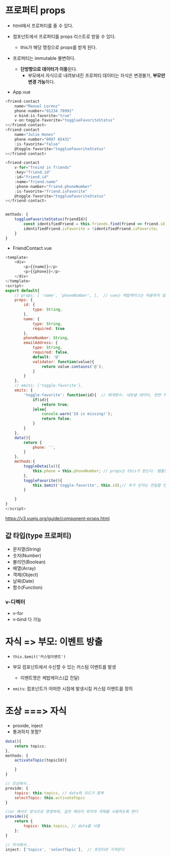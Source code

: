 # 프로퍼티 props
- html에서 프로퍼티를 줄 수 있다.
- 컴포넌트에서 프로퍼티를 props 리스트로 받을 수 있다.
    - this가 해당 명칭으로 props를 받게 된다.
- 프로퍼티는 immutable 불변하다.
    - **단방향으로 데이터가 이동**된다. 
        - 부모에서 자식으로 내려보내진 프로퍼티 데이터는 자식은 변경불가, **부모만 변경 가능**하다.

- App.vue
```js
<friend-contact
    name="Manuel Lorenz"
    phone-number="01234 78992"
    v-bind:is-favorite="true"
    v-on:toggle-favorite="togglueFavoriteStatus"
></friend-contact>
<friend-contact
    name="Julie Hones"
    phone-number="0987 65431"
    :is-favorite="false"
    @toggle-favorite="togglueFavoriteStatus"
></friend-contact>

<friend-contact
    v-for="freind in friends"
    :key="friend.id"
    :id="friend.id"
    :name="friend.name"
    :phone-number="friend.phoneNumber"
    :is-favorite="friend.isFavorite"
    @toggle-favorite="togglueFavoriteStatus"
></friend-contact>


methods: {
    togglueFavoriteStatus(friendId){
        const identifiedFriend = this.friends.find(friend => friend.id === friendId);
        identifiedFriend.isFavorite = !identifiedFriend.isFavorite;
    }
}
```

- FriendContact.vue
```js
<template>
    <div>
        <p>{{name}}</p>
        <p>{{phone}}</p>
    </div>
</template>
<script>
export default{
    // props: [ 'name', 'phoneNumber', ],  // vue는 케밥케이스는 허용하지 않는 syntax이므로, 적절하게 카멜케이스로 변경해준다. html에서는 케밥케이스를 써야 한다.
    props: {
        id: {
            type: String,
        },
        name: {
            type: String,
            required: true
        },
        phoneNumber: String,
        emailAddress: {
            type: String,
            required: false,
            default: '@'
            validator: function(value){
                return value.contains('@');
            }
        }
    },
    // emits: ['toggle-favorite'],
    emits: {
        'toggle-favorite': function(id){  // 매개변수: 내보낼 데이터, 한번 작업해주는 함수
            if(id){
                return true;
            }else{
                console.warn('Id is missing!');
                return false;
            }
        }
    },
    data(){
        return {
            phone: '',
        }
    },
    methods:{
        toggleDetails(){
            this.phone = this.phoneNumber; // props는 this가 받는다. 템플릿에서도 사용 가능하다.
        },
        toggleFavorite(){
            this.$emit('toggle-favorite', this.id);// 추가 인자는 전달할 인자
        }

    }
}
</script>
```
<https://v3.vuejs.org/guide/component-props.html>

## 값 타입(type  프로퍼티)
- 문자열(String)
- 숫자(Number)
- 불리언(Boolean)
- 배열(Array)
- 객체(Object)
- 날짜(Date)
- 함수(Function)

### v-디렉터 
- v-for
- v-bind 다 가능


# 자식 => 부모: 이벤트 방출

- `this.$emit('커스텀이벤트')`
- 부모 컴포넌트에서 수신할 수 있는 커스텀 이벤트를 발생
    - 이벤트명은 케밥케이스(값 전달)


- `emits`: 컴포넌트가 어떠한 시점에 발생시킬 커스텀 이벤트를 정의


# 조상 ===> 자식
- provide, inject
- 통과하지 못함?

```js
data(){
    return topics;
},
methods: {
    activateTopic(topicId){

    }
}

// 조상에서..
provide: {
    topics: this.topics, // data와 코드가 중복
    selectTopic: this.activateTopic
}

//or 메서드 방식으로 변경하여, 같은 메모리 위치의 객체를 사용하도록 한다
provide(){
    return {
        topics: this.topics, // data를 사용
    };
}

// 자식에서..
inject: ['topics', 'selectTopic'],  // 포인터로 가져온다
```
